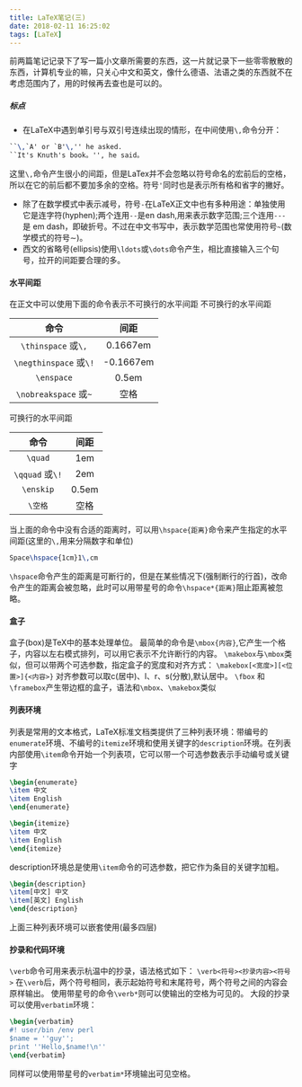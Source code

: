 ```yaml
---
title: LaTeX笔记(三)
date: 2018-02-11 16:25:02
tags: [LaTeX]
---
```

前两篇笔记记录下了写一篇小文章所需要的东西，这一片就记录下一些零零散散的东西，计算机专业的嘛，只关心中文和英文，像什么德语、法语之类的东西就不在考虑范围内了，用的时候再去查也是可以的。
<!--more-->
##### 标点
* 在LaTeX中遇到单引号与双引号连续出现的情形，在中间使用`\,`命令分开：
``` tex
``\,`A' or `B'\,'' he asked.
``It's Knuth's book。'', he said。
```
这里`\,`命令产生很小的间距，但是LaTex并不会忽略以符号命名的宏前后的空格，所以在它的前后都不要加多余的空格。符号`'`同时也是表示所有格和省字的撇好。
* 除了在数学模式中表示减号，符号`-`在LaTeX正文中也有多种用途：单独使用它是连字符(hyphen);两个连用`--`是en dash,用来表示数字范围;三个连用`---`是 em dash，即破折号。不过在中文书写中，表示数学范围也常使用符号`~`(数学模式的符号$\sim$)。
* 西文的省略号(ellipsis)使用`\ldots`或`\dots`命令产生，相比直接输入三个句号，拉开的间距要合理的多。
#### 水平间距
在正文中可以使用下面的命令表示不可换行的水平间距
不可换行的水平间距

|命令|间距|
|:----:|:----:|
|`\thinspace` 或`\,` | 0.1667em|
|`\negthinspace` 或`\!` | -0.1667em|
|`\enspace` | 0.5em|
|`\nobreakspace` 或`~` | 空格|

可换行的水平间距

|命令|间距|
|:----:|:----:|
|`\quad` | 1em|
|`\qquad` 或`\!` | 2em|
|`\enskip` | 0.5em|
|`\空格` | 空格|

当上面的命令中没有合适的距离时，可以用`\hspace{距离}`命令来产生指定的水平间距(这里的`\,`用来分隔数字和单位)
``` tex
Space\hspace{1cm}1\,cm
```
`\hspace`命令产生的距离是可断行的，但是在某些情况下(强制断行的行首)，改命令产生的距离会被忽略，此时可以用带星号的命令`\hspace*{距离}`阻止距离被忽略。
#### 盒子
盒子(box)是TeX中的基本处理单位。
最简单的命令是`\mbox{内容}`,它产生一个格子，内容以左右模式排列，可以用它表示不允许断行的内容。
`\makebox`与`\mbox`类似，但可以带两个可选参数，指定盒子的宽度和对齐方式：
`\makebox[<宽度>][<位置>]{<内容>}`
对齐参数可以取c(居中)、l、r、s(分散),默认居中。
`\fbox` 和 `\framebox`产生带边框的盒子，语法和`\mbox`、`\makebox`类似
#### 列表环境
列表是常用的文本格式，LaTeX标准文档类提供了三种列表环境：带编号的`enumerate`环境、不编号的`itemize`环境和使用关键字的`description`环境。在列表内部使用`\item`命令开始一个列表项，它可以带一个可选参数表示手动编号或关键字
``` tex
\begin{enumerate}
\item 中文
\item English
\end{enumerate}

\begin{itemize}
\item 中文
\item English
\end{itemize}
```
description环境总是使用`\item`命令的可选参数，把它作为条目的关键字加粗。
``` tex
\begin{description}
\item[中文] 中文
\item[英文] English
\end{description}
```
上面三种列表环境可以嵌套使用(最多四层)
#### 抄录和代码环境
`\verb`命令可用来表示杭温中的抄录，语法格式如下：
`\verb<符号><抄录内容><符号>`
在`\verb`后，两个符号相同，表示起始符号和末尾符号，两个符号之间的内容会原样输出。
使用带星号的命令`\verb*`则可以使输出的空格为可见的。
大段的抄录可以使用`verbatim`环境：
``` tex
\begin{verbatim}
#! user/bin /env perl
$name = ''guy'';
print ''Hello,$name!\n''
\end{verbatim}
```
同样可以使用带星号的`verbatim*`环境输出可见空格。
